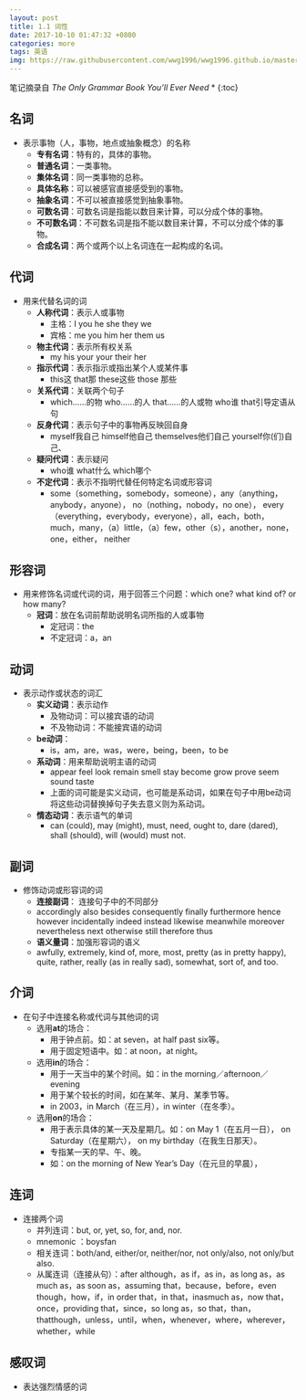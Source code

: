 ```yaml
---
layout: post
title: 1.1 词性
date: 2017-10-10 01:47:32 +0800
categories: more
tags: 英语
img: https://raw.githubusercontent.com/wwg1996/wwg1996.github.io/master/images/English.jpg
---
```


笔记摘录自 *The Only Grammar Book You’ll Ever Need*
* 
{:toc}
## 名词

* 表示事物（人，事物，地点或抽象概念）的名称
  * **专有名词**：特有的，具体的事物。
  * **普通名词**：一类事物。
  * **集体名词**：同一类事物的总称。
  * **具体名称**：可以被感官直接感受到的事物。
  * **抽象名词**：不可以被直接感觉到抽象事物。
  * **可数名词**：可数名词是指能以数目来计算，可以分成个体的事物。
  * **不可数名词**：不可数名词是指不能以数目来计算，不可以分成个体的事物。
  * **合成名词**：两个或两个以上名词连在一起构成的名词。
## 代词
* 用来代替名词的词
  * **人称代词**：表示人或事物
    * 主格：I you he she they we
    * 宾格：me you him her them us
  * **物主代词**：表示所有权关系
    * my his your your their her
  * **指示代词**：表示指示或指出某个人或某件事
    *  this这 that那 these这些 those 那些
  * **关系代词**：关联两个句子
    * which……的物 who……的人 that……的人或物 who谁 that引导定语从句
  * **反身代词**：表示句子中的事物再反映回自身
    * myself我自己 himself他自己 themselves他们自己 yourself你(们)自己、
  * **疑问代词**：表示疑问
    *  who谁 what什么 which哪个
  * **不定代词**：表示不指明代替任何特定名词或形容词
    *  some（something，somebody，someone），any（anything，anybody，anyone）， no（nothing，nobody，no one）， every（everything，everybody，everyone），all，each，both，much，many，（a）little，（a）few，other（s），another，none，one，either， neither
## 形容词  
* 用来修饰名词或代词的词，用于回答三个问题：which one? what kind of? or how many?
  * **冠词**：放在名词前帮助说明名词所指的人或事物
    * 定冠词：the
    * 不定冠词：a，an
## 动词
* 表示动作或状态的词汇
  * **实义动词**：表示动作
    * 及物动词：可以接宾语的动词
    * 不及物动词：不能接宾语的动词
  * **be动词**： 
    * is，am，are，was，were，being，been，to be 
  * **系动词**：用来帮助说明主语的动词
    * appear feel look remain smell stay become grow prove seem sound taste
    * 上面的词可能是实义动词，也可能是系动词，如果在句子中用be动词将这些动词替换掉句子失去意义则为系动词。
  * **情态动词**：表示语气的单词
    * can (could), may (might), must, need, ought to, dare (dared), shall (should), will (would) must not.  
## 副词
* 修饰动词或形容词的词
  * **连接副词**： 连接句子中的不同部分
  * accordingly also besides consequently finally furthermore hence however incidentally indeed instead likewise meanwhile moreover nevertheless next otherwise still therefore thus
  * **语义量词**：加强形容词的语义
  * awfully, extremely, kind of, more, most, pretty
    (as in pretty happy), quite, rather, really (as in really sad), somewhat, sort of, and too.

## 介词
* 在句子中连接名称或代词与其他词的词
  * 选用**at**的场合：
    * 用于钟点前。如：at seven，at half past six等。
    * 用于固定短语中。如：at noon，at night。
  * 选用**in**的场合：
    * 用于一天当中的某个时间。如：in the morning／afternoon／evening
    * 用于某个较长的时间，如在某年、某月、某季节等。
    * in 2003，in March（在三月），in winter（在冬季）。
  * 选用**on**的场合：
    * 用于表示具体的某一天及星期几。如：on May 1（在五月一日）， 
      on Saturday（在星期六）， on my birthday（在我生日那天）。
    * 专指某一天的早、午、晚。
    * 如：on the morning of New Year’s Day（在元旦的早晨），
## 连词
* 连接两个词
  * 并列连词：but, or, yet, so, for, and, nor. 
  * mnemonic ：boysfan
  * 相关连词：both/and, either/or, neither/nor, not
    only/also,  not only/but also.
  * 从属连词（连接从句）：after
    although，as if，as in，as long as，as much as，as soon as，assuming that，because，before，even though，how，if，in order that，in that，inasmuch as，now that，once，providing that，since，so long as，so that，than，thatthough，unless，until，when，whenever，where，wherever，whether，while

## 感叹词
* 表达强烈情感的词
